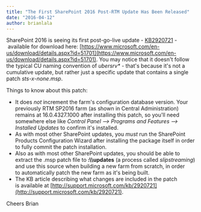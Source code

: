 ```yaml
---
title: "The First SharePoint 2016 Post-RTM Update Has Been Released"
date: "2016-04-12"
author: brianlala
---
```


SharePoint 2016 is seeing its first post-go-live update - [KB2920721](http://support.microsoft.com/kb/2920721) - available for download here: [https://www.microsoft.com/en-us/download/details.aspx?id=51701](https://www.microsoft.com/en-us/download/details.aspx?id=51701). You may notice that it doesn't follow the typical CU naming convention of _ubersrv\*_ - that's because it's not a cumulative update, but rather just a specific update that contains a single patch _sts-x-none.msp_.

Things to know about this patch:

- It does _not_ increment the farm's configuration database version. Your previously RTM SP2016 farm (as shown in Central Administration) remains at 16.0.4327.1000 after installing this patch, so you'll need somewhere else like _Control Panel --> Programs and Features --> Installed Updates_ to confirm it's installed.
- As with most other SharePoint updates, you _must_ run the SharePoint Products Configuration Wizard after installing the package itself in order to fully commit the patch installation.
- Also as with most other SharePoint updates, you should be able to extract the .msp patch file to **<DriveLetter>:\\<SharePointBinaryLocation>\\updates** (a process called _slipstreaming_) and use this source when building a new farm from scratch, in order to automatically patch the new farm as it's being built.
- The KB article describing what changes are included in the patch is available at [http://support.microsoft.com/kb/2920721](http://support.microsoft.com/kb/2920721).

Cheers Brian
